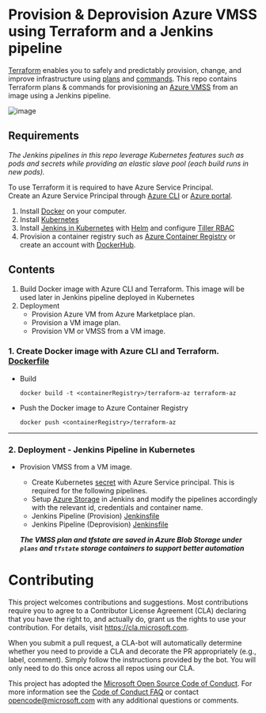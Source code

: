 # Provision & Deprovision Azure VMSS using Terraform and a Jenkins pipeline

[Terraform](https://www.terraform.io/) enables you to safely and predictably provision, change, and improve infrastructure using [plans](https://www.terraform.io/docs/commands/plan.html) and [commands](https://www.terraform.io/docs/commands/index.html). This repo contains Terraform plans & commands for provisioning an [Azure VMSS](https://docs.microsoft.com/en-us/azure/virtual-machine-scale-sets/virtual-machine-scale-sets-overview) from an image using a Jenkins pipeline.

![image](https://user-images.githubusercontent.com/17064840/34257086-1293ab1e-e661-11e7-88c5-a23e3b0b1502.png)



## Requirements

*The Jenkins pipelines in this repo leverage Kubernetes features such as pods and secrets while providing an elastic slave pool (each build runs in new pods).*

To use Terraform it is required to have Azure Service Principal.<br/>
Create an Azure Service Principal through [Azure CLI](https://docs.microsoft.com/en-us/cli/azure/provision-an-azure-service-principal-azure-cli?toc=%2fazure%2fazure-resource-manager%2ftoc.json) or [Azure portal](https://docs.microsoft.com/en-us/azure/azure-resource-manager/resource-group-provision-service-principal-portal).

1. Install [Docker](https://www.docker.com/community-edition) on your computer.
2. Install [Kubernetes](https://docs.microsoft.com/en-us/azure/aks/tutorial-kubernetes-deploy-cluster)
3. Install [Jenkins in Kubernetes](https://hub.kubeapps.com/charts/stable/jenkins) with [Helm](https://www.helm.sh/) and configure [Tiller RBAC](https://docs.helm.sh/using_helm/#tiller-and-role-based-access-control)
4. Provision a container registry such as [Azure Container Registry](https://docs.microsoft.com/en-us/azure/aks/tutorial-kubernetes-prepare-acr) or create an account with [DockerHub](https://hub.docker.com/).

## Contents

1. Build Docker image with Azure CLI and Terraform. This image will be used later in Jenkins pipeline deployed in Kubernetes
2. Deployment
    - Provision Azure VM from Azure Marketplace plan.
    - Provision a VM image plan.
    - Provision VM or VMSS from a VM image.


### 1. Create Docker image with Azure CLI and Terraform. [Dockerfile](/terraform-az/Dockerfile)

- Build
    ```
    docker build -t <containerRegistry>/terraform-az terraform-az
    ```

- Push the Docker image to Azure Container Registry
    ```
    docker push <containerRegistry>/terraform-az
    ```

<hr/>

### 2. Deployment - Jenkins Pipeline in Kubernetes
- Provision VMSS from a VM image. 
    - Create Kubernetes [secret](/jenkins-pipelines/terraform-az-secret.yaml) with Azure Service principal. This is required for the following pipelines.
    - Setup [Azure Storage](https://docs.microsoft.com/en-us/azure/storage/common/storage-java-jenkins-continuous-integration-solution) in Jenkins and modify the pipelines accordingly with the relevant id, credentials and container name.
    - Jenkins Pipeline (Provision) [Jenkinsfile](/jenkins-pipelines/create-vmss-from-image/provision/Jenkinsfile)
    - Jenkins Pipeline (Deprovision) [Jenkinsfile](/jenkins-pipelines/create-vmss-from-image/deprovision/Jenkinsfile)

    ***The VMSS plan and tfstate are saved in Azure Blob Storage under `plans` and `tfstate` storage containers to support better automation***

# Contributing

This project welcomes contributions and suggestions.  Most contributions require you to agree to a
Contributor License Agreement (CLA) declaring that you have the right to, and actually do, grant us
the rights to use your contribution. For details, visit https://cla.microsoft.com.

When you submit a pull request, a CLA-bot will automatically determine whether you need to provide
a CLA and decorate the PR appropriately (e.g., label, comment). Simply follow the instructions
provided by the bot. You will only need to do this once across all repos using our CLA.

This project has adopted the [Microsoft Open Source Code of Conduct](https://opensource.microsoft.com/codeofconduct/).
For more information see the [Code of Conduct FAQ](https://opensource.microsoft.com/codeofconduct/faq/) or
contact [opencode@microsoft.com](mailto:opencode@microsoft.com) with any additional questions or comments.
